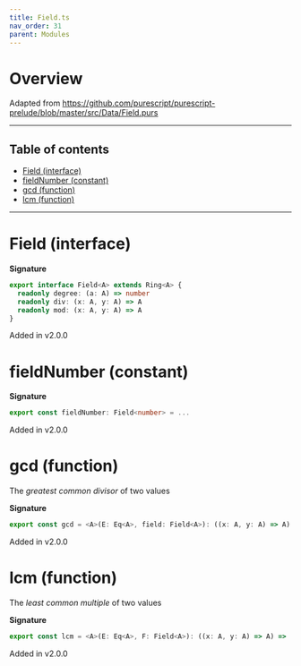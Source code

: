 ```yaml
---
title: Field.ts
nav_order: 31
parent: Modules
---
```


# Overview

Adapted from https://github.com/purescript/purescript-prelude/blob/master/src/Data/Field.purs

---

<h2 class="text-delta">Table of contents</h2>

- [Field (interface)](#field-interface)
- [fieldNumber (constant)](#fieldnumber-constant)
- [gcd (function)](#gcd-function)
- [lcm (function)](#lcm-function)

---

# Field (interface)

**Signature**

```ts
export interface Field<A> extends Ring<A> {
  readonly degree: (a: A) => number
  readonly div: (x: A, y: A) => A
  readonly mod: (x: A, y: A) => A
}
```

Added in v2.0.0

# fieldNumber (constant)

**Signature**

```ts
export const fieldNumber: Field<number> = ...
```

Added in v2.0.0

# gcd (function)

The _greatest common divisor_ of two values

**Signature**

```ts
export const gcd = <A>(E: Eq<A>, field: Field<A>): ((x: A, y: A) => A) => ...
```

Added in v2.0.0

# lcm (function)

The _least common multiple_ of two values

**Signature**

```ts
export const lcm = <A>(E: Eq<A>, F: Field<A>): ((x: A, y: A) => A) => ...
```

Added in v2.0.0
